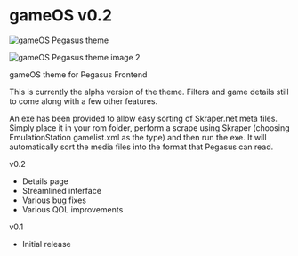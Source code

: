 # gameOS v0.2

![gameOS Pegasus theme](https://i.imgur.com/0C1X4yN.png)

![gameOS Pegasus theme image 2](https://i.imgur.com/hIo4wzK.png)

gameOS theme for Pegasus Frontend

This is currently the alpha version of the theme. Filters and game details still to come along with a few other features.

An exe has been provided to allow easy sorting of Skraper.net meta files. Simply place it in your rom folder, perform a scrape using Skraper (choosing EmulationStation gamelist.xml as the type) and then run the exe. It will automatically sort the media files into the format that Pegasus can read.


v0.2
- Details page
- Streamlined interface
- Various bug fixes
- Various QOL improvements

v0.1
- Initial release

